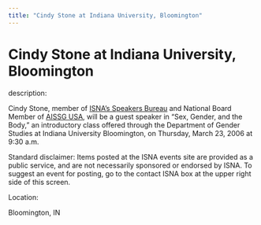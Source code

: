 ```yaml
---
title: "Cindy Stone at Indiana University, Bloomington"
---
```


# Cindy Stone at Indiana University, Bloomington

  
description:  
  


Cindy Stone, member of [ISNA&#8217;s Speakers Bureau][1] and National Board Member of [AISSG USA][2], will be a guest speaker in &#8220;Sex, Gender, and the Body,&#8221; an introductory class offered through the Department of Gender Studies at Indiana University Bloomington, on Thursday, March 23, 2006 at 9:30 a.m.

  
  


Standard disclaimer: Items posted at the ISNA events site are provided as a public service, and are not necessarily sponsored or endorsed by ISNA. To suggest an event for posting, go to the contact ISNA box at the upper right side of this screen. 

  


  


  
Location:  
  
Bloomington, IN

 [1]: http://www.isna.org/about/speakers/
 [2]: http://www.medhelp.org/www/ais/